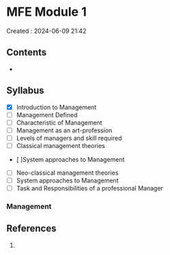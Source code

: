 # MFE Module 1
Created : 2024-06-09 21:42


## Contents
- 

## Syllabus

- [x] Introduction to Management
- [ ] Management Defined
- [ ] Characteristic of Management
- [ ] Management as an art-profession
- [ ] Levels of managers and skill required
- [ ] Classical management theories
- [ ]System approaches to Management
- [ ] Neo-classical management theories
- [ ] System approaches to Management
- [ ] Task and Responsibilities of a professional Manager

### Management


## References
1. 
